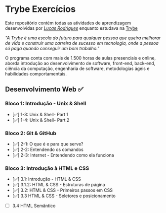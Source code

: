 # Trybe Exercícios

Este repositório contém todas as atividades de aprendizagem desenvolvidas por _[Lucas Rodrigues](https://www.linkedin.com/in/lucas-rodrigues-5435a1233/)_ enquanto estudava na [Trybe](https://www.betrybe.com/)

_"A Trybe é uma escola do futuro para qualquer pessoa que queira melhorar de vida e construir uma carreira de sucesso em tecnologia, onde a pessoa só paga quando conseguir um bom trabalho."_

O programa conta com mais de 1.500 horas de aulas presenciais e online, aborda introdução ao desenvolvimento de software, front-end, back-end, ciência da computação, engenharia de software, metodologias ágeis e habilidades comportamentais.

## Desenvolvimento Web :white_check_mark:

### Bloco 1: Introdução - Unix & Shell

- [✅] 1-3: Unix & Shell- Part 1
- [✅] 1-4: Unix & Shell- Part 2

### Bloco 2: Git & GitHub

- [✅] 2-1: O que é e para que serve?
- [✅] 2-2: Entendendo os comandos
- [✅] 2-3: Internet - Entendendo como ela funciona

### Bloco 3: Introdução à HTML e CSS

- [✅] 3.1: Introdução - HTML & CSS
- [✅] 3.1.2: HTML & CSS - Estruturas de página
- [✅] 3.2: HTML & CSS - Primeiros passos em CSS
- [✅] 3.3 HTML & CSS - Seletores e posicionamento
- [ ] 3.4 HTML Semântico